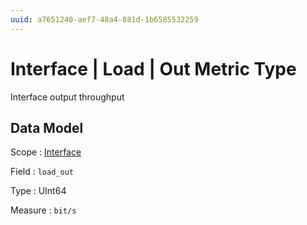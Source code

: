 ```yaml
---
uuid: a7651240-aef7-48a4-881d-1b6585532259
---
```

# Interface | Load | Out Metric Type

Interface output throughput

## Data Model

Scope
: [Interface](../../../scopes/interface.md)

Field
: `load_out`

Type
: UInt64

Measure
: `bit/s`
